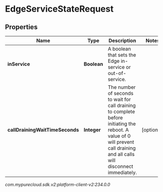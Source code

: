 # EdgeServiceStateRequest


## Properties

| Name | Type | Description | Notes |
| ------------ | ------------- | ------------- | ------------- |
| **inService** | **Boolean** | A boolean that sets the Edge in-service or out-of-service. |  |
| **callDrainingWaitTimeSeconds** | **Integer** | The number of seconds to wait for call draining to complete before initiating the reboot. A value of 0 will prevent call draining and all calls will disconnect immediately. |  [optional] |




_com.mypurecloud.sdk.v2:platform-client-v2:234.0.0_
